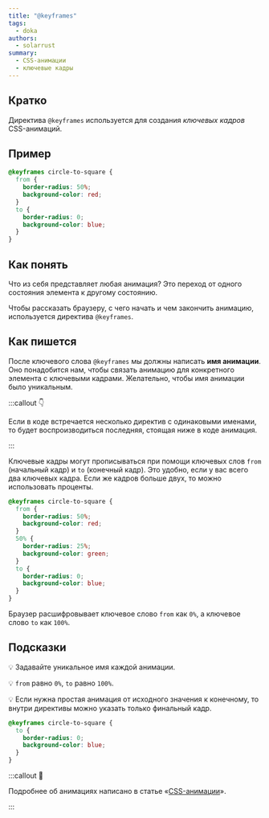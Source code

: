 ```yaml
---
title: "@keyframes"
tags:
  - doka
authors:
  - solarrust
summary:
  - CSS-анимации
  - ключевые кадры
---
```


## Кратко

Директива `@keyframes` используется для создания _ключевых кадров_ CSS-анимаций.

## Пример

```css
@keyframes circle-to-square {
  from {
    border-radius: 50%;
    background-color: red;
  }
  to {
    border-radius: 0;
    background-color: blue;
  }
}
```

## Как понять

Что из себя представляет любая анимация? Это переход от одного состояния элемента к другому состоянию.

Чтобы рассказать браузеру, с чего начать и чем закончить анимацию, используется директива `@keyframes`.

## Как пишется

После ключевого слова `@keyframes` мы должны написать **имя анимации**. Оно понадобится нам, чтобы связать анимацию для конкретного элемента с ключевыми кадрами. Желательно, чтобы имя анимации было уникальным.

:::callout 👇

Если в коде встречается несколько директив с одинаковыми именами, то будет воспроизводиться последняя, стоящая ниже в коде анимация.

:::

Ключевые кадры могут прописываться при помощи ключевых слов `from` (начальный кадр) и `to` (конечный кадр). Это удобно, если у вас всего два ключевых кадра. Если же кадров больше двух, то можно использовать проценты.

```css
@keyframes circle-to-square {
  from {
    border-radius: 50%;
    background-color: red;
  }
  50% {
    border-radius: 25%;
    background-color: green;
  }
  to {
    border-radius: 0;
    background-color: blue;
  }
}
```

Браузер расшифровывает ключевое слово `from` как `0%`, а ключевое слово `to` как `100%`.

## Подсказки

💡 Задавайте уникальное имя каждой анимации.

💡 `from` равно `0%`, `to` равно `100%`.

💡 Если нужна простая анимация от исходного значения к конечному, то внутри директивы можно указать только финальный кадр.

```css
@keyframes circle-to-square {
  to {
    border-radius: 0;
    background-color: blue;
  }
}
```

:::callout 🦄

Подробнее об анимациях написано в статье «[CSS-анимации](/css/articles/animation)».

:::
